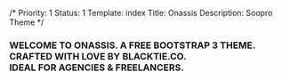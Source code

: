 /*
Priority: 1
Status: 1
Template: index
Title: Onassis
Description: Soopro Theme
*/
<h3>WELCOME TO <b>ONASSIS</b>. <b>A FREE BOOTSTRAP 3</b> THEME. CRAFTED WITH LOVE BY <b>BLACKTIE.CO</b>. <br/><b>IDEAL FOR</b> AGENCIES & FREELANCERS.</h3>

